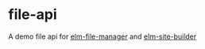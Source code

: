 # file-api

A demo file api for [elm-file-manager](https://github.com/jakeactually/elm-file-manager) and [elm-site-builder](https://github.com/jakeactually/elm-site-builder)
